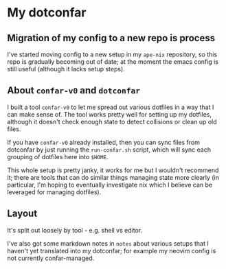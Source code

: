 # My dotconfar

## Migration of my config to a new repo is process

I've started moving config to a new setup in my `ape-nix` repository,
so this repo is gradually becoming out of date; at the moment the
emacs config is still useful (although it lacks setup steps).

## About `confar-v0` and `dotconfar`

I built a tool `confar-v0` to let me spread out various dotfiles in a way that
I can make sense of. The tool works pretty well for setting up my dotfiles,
although it doesn't check enough state to detect collisions or clean up old
files.

If you have `confar-v0` already installed, then you can sync files from
dotconfar by just running the `run-confar.sh` script, which will sync
each grouping of dotfiles here into `$HOME`.

This whole setup is pretty janky, it works for me but I wouldn't recommend
it; there are tools that can do similar things managing state more clearly
(in particular, I'm hoping to eventually investigate nix which I believe
can be leveraged for managing dotfiles).

## Layout

It's split out loosely by tool - e.g. shell vs editor.

I've also got some markdown notes in `notes` about various setups that I
haven't yet translated into my dotconfar; for example my neovim config
is not currently confar-managed.


